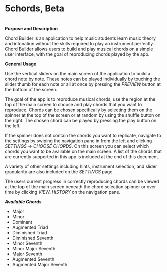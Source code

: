 ####
# 5chords, Beta
#

**Purpose and Description**

Chord Builder is an application to help music students learn music theory and intonation without the skills required to play an instrument perfectly. 
Chord Builder allows users to build and play musical chords on a simple user interface, with the goal of reproducing chords played by the app. 

**General Usage**

Use the vertical sliders on the main screen of the application to build a chord note by note. These notes can be played individually by touching the slider thumb for each note or all at once by pressing the _PREVIEW_ button at the bottom of the screen.

The goal of the app is to reproduce musical chords; use the region at the top of the main screen to choose and play chords that you want to reproduce. Chords can be chosen specifically by selecting them on the spinner at the top of the screen or at random by using the shuffle button on the right. The chosen chord can be played by pressing the play button on the left. 

If the spinner does not contain the chords you want to replicate, navigate to the settings by swiping the navigation pane in from the left and clicking _SETTINGS_ → _CHOOSE CHORDS_. On this screen you can select which chords you want to be available on the main screen. A list of the chords that are currently supported in this app is included at the end of this document. 

A variety of other settings including hints, instrument selection, and slider granularity are also included on the _SETTINGS_ page.

The users current progress in correctly reproducing chords can be viewed at the top of the main screen beneath the chord selection spinner or over time by clicking _VIEW_HISTORY_ on the navigation pane.

**_Available Chords_**
* Major
* Minor
* Dominant
* Augmented Triad
* Diminished Triad
* Diminished Seventh
* Minor Seventh
* Minor Major Seventh
* Major Seventh
* Augmented Seventh
* Augmented Major Seventh
